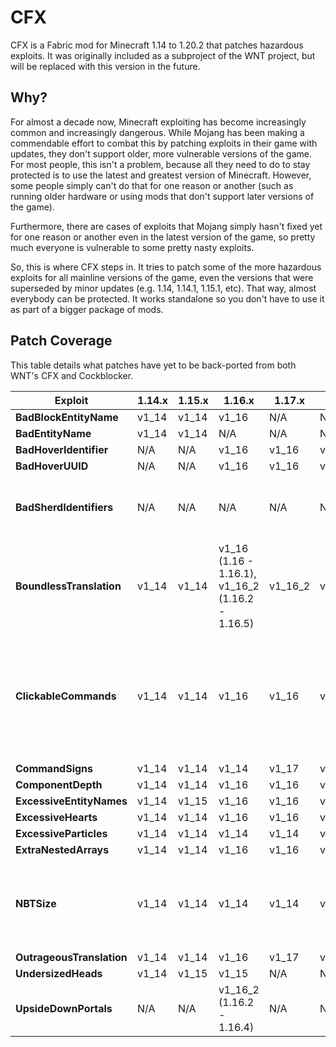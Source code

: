 # CFX
CFX is a Fabric mod for Minecraft 1.14 to 1.20.2 that patches hazardous exploits. It was originally included as a subproject of the WNT project, but will be replaced with this version in the future.

## Why?
For almost a decade now, Minecraft exploiting has become increasingly common and increasingly dangerous. While Mojang has been making a commendable effort to combat this by patching exploits in their game with updates, they don't support older, more vulnerable versions of the game. For most people, this isn't a problem, because all they need to do to stay protected is to use the latest and greatest version of Minecraft. However, some people simply can't do that for one reason or another (such as running older hardware or using mods that don't support later versions of the game).

Furthermore, there are cases of exploits that Mojang simply hasn't fixed yet for one reason or another even in the latest version of the game, so pretty much everyone is vulnerable to some pretty nasty exploits.

So, this is where CFX steps in. It tries to patch some of the more hazardous exploits for all mainline versions of the game, even the versions that were superseded by minor updates (e.g. 1.14, 1.14.1, 1.15.1, etc). That way, almost everybody can be protected. It works standalone so you don't have to use it as part of a bigger package of mods.

## Patch Coverage
This table details what patches have yet to be back-ported from both WNT's CFX and Cockblocker.

| Exploit                   | 1.14.x | 1.15.x | 1.16.x                                           | 1.17.x  | 1.18.x  | 1.19.x                                                             | 1.20.x                                     | 
|---------------------------|--------|--------|--------------------------------------------------|---------|---------|--------------------------------------------------------------------|--------------------------------------------|
| **BadBlockEntityName**    | v1_14  | v1_14  | v1_16                                            | N/A     | N/A     | N/A                                                                | N/A                                        |
| **BadEntityName**         | v1_14  | v1_14  | N/A                                              | N/A     | N/A     | N/A                                                                | N/A                                        |
| **BadHoverIdentifier**    | N/A    | N/A    | v1_16                                            | v1_16   | v1_16   | N/A                                                                | N/A                                        |
| **BadHoverUUID**          | N/A    | N/A    | v1_16                                            | v1_16   | v1_16   | N/A                                                                | N/A                                        |
| **BadSherdIdentifiers**   | N/A    | N/A    | N/A                                              | N/A     | N/A     | N/A                                                                | v1_20 (1.20 - 1.20.1), N/A (1.20.2+)       |
| **BoundlessTranslation**  | v1_14  | v1_14  | v1_16 (1.16 - 1.16.1), v1_16_2 (1.16.2 - 1.16.5) | v1_16_2 | v1_16_2 | v1_19 (1.19 - 1.19.2)                                              | N/A                                        |
| **ClickableCommands**     | v1_14  | v1_14  | v1_16                                            | v1_16   | v1_16   | v1_19 (1.19), v1_19_1 (1.19.1 - 1.19.2), v1_19_3 (1.19.3 - 1.19.4) | v1_19_3                                    |
| **CommandSigns**          | v1_14  | v1_14  | v1_14                                            | v1_17   | v1_17   | v1_19                                                              | v1_20                                      |
| **ComponentDepth**        | v1_14  | v1_14  | v1_16                                            | v1_16   | v1_16   | v1_19                                                              | v1_19                                      |
| **ExcessiveEntityNames**  | v1_14  | v1_15  | v1_16                                            | v1_16   | v1_16   | v1_19                                                              | v1_19                                      |
| **ExcessiveHearts**       | v1_14  | v1_14  | v1_16                                            | v1_16   | v1_16   | v1_16                                                              | Not yet                                    |
| **ExcessiveParticles**    | v1_14  | v1_14  | v1_14                                            | v1_14   | v1_14   | v1_14                                                              | v1_14                                      |
| **ExtraNestedArrays**     | v1_14  | v1_14  | v1_16                                            | v1_16   | v1_16   | v1_16                                                              | v1_16                                      |
| **NBTSize**               | v1_14  | v1_14  | v1_14                                            | v1_14   | v1_14   | v1_14 (1.19 - 1.19.2), v1_19_3 (1.19.3 - 1.19.4)                   | v1_19_3 (1.20 - 1.20.1), v1_20_2 (1.20.2+) |
| **OutrageousTranslation** | v1_14  | v1_14  | v1_16                                            | v1_17   | v1_17   | v1_19                                                              | v1_19                                      |
| **UndersizedHeads**       | v1_14  | v1_15  | v1_15                                            | N/A     | N/A     | N/A                                                                | N/A                                        |
| **UpsideDownPortals**     | N/A    | N/A    | v1_16_2 (1.16.2 - 1.16.4)                        | N/A     | N/A     | N/A                                                                | N/A                                        |
